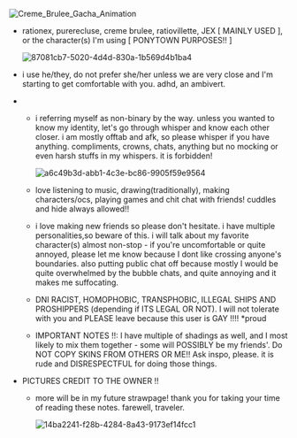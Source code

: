 ![Creme_Brulee_Gacha_Animation](https://github.com/user-attachments/assets/9b12c95e-6a2d-4e5d-a1d6-fa57effaf579)


* rationex, purerecluse, creme brulee, ratiovillette, JEX [ MAINLY USED ], or the character(s) I'm using [ PONYTOWN PURPOSES!! ]

  ![87081cb7-5020-4d4d-830a-1b569d4b1ba4](https://github.com/user-attachments/assets/312a140a-366f-4795-a8b5-2e725f93e791)


* i use he/they, do not prefer she/her unless we are very close and I'm starting to get comfortable with you. adhd, an ambivert.

* - i referring myself as non-binary by the way. unless you wanted to know my identity, let's go through whisper and know each other closer. i am mostly offtab and afk, so please whisper if you have anything. compliments, crowns, chats, anything but no mocking or even harsh stuffs in my whispers. it is forbidden!
 
    ![a6c49b3d-abb1-4c3e-bc86-9905f59e9564](https://github.com/user-attachments/assets/d7ddbf2a-ecd9-4687-bd0c-6e6eeff53a53)

 
  * love listening to music, drawing(traditionally), making characters/ocs, playing games and chit chat with friends! cuddles and hide always allowed!!
 
  * i love making new friends so please don't hesitate. i have multiple personalities,so beware of this. i will talk about my favorite character(s) almost non-stop - if you're uncomfortable or quite annoyed, please let me know because I dont like crossing anyone's boundaries. also putting public chat off because mostly I would be quite overwhelmed by the bubble chats, and quite annoying and it makes me suffocating.
 
  * DNI RACIST, HOMOPHOBIC, TRANSPHOBIC, ILLEGAL SHIPS AND PROSHIPPERS (depending if ITS LEGAL OR NOT). I will not tolerate with you and PLEASE leave because this user is GAY !!!! *proud
 
  * IMPORTANT NOTES !!: I have multiple of shadings as well, and I most likely to mix them together - some will POSSIBLY be my friends'. Do NOT COPY SKINS FROM OTHERS OR ME!! Ask inspo, please. it is rude and DISRESPECTFUL for doing those things.

- PICTURES CREDIT TO THE OWNER !!

  * more will be in my future strawpage! thank you for taking your time of reading these notes. farewell, traveler.
 
    ![14ba2241-f28b-4284-8a43-9173ef14fcc1](https://github.com/user-attachments/assets/68daa6cb-9062-4102-b33c-90366941ae48)
